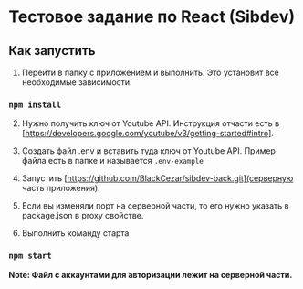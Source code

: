 # Тестовое задание по React (Sibdev)

## Как запустить

1) Перейти в папку с приложением и выполнить. Это установит все необходимые зависимости. 

### `npm install`

2) Нужно получить ключ от Youtube API. 
Инструкция отчасти есть в [https://developers.google.com/youtube/v3/getting-started#intro].

3) Создать файл .env и вставить туда ключ от Youtube API. Пример файла есть в папке и называется `.env-example`

4) Запустить [https://github.com/BlackCezar/sibdev-back.git](серверную часть приложения).

5) Если вы изменяли порт на серверной части, то его нужно указать в package.json в proxy свойстве.

6) Выполнить команду старта 

### `npm start`

**Note: Файл с аккаунтами для авторизации лежит на серверной части.**
